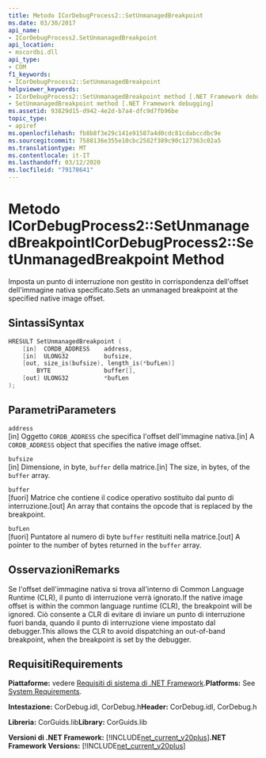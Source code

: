 ```yaml
---
title: Metodo ICorDebugProcess2::SetUnmanagedBreakpoint
ms.date: 03/30/2017
api_name:
- ICorDebugProcess2.SetUnmanagedBreakpoint
api_location:
- mscordbi.dll
api_type:
- COM
f1_keywords:
- ICorDebugProcess2::SetUnmanagedBreakpoint
helpviewer_keywords:
- ICorDebugProcess2::SetUnmanagedBreakpoint method [.NET Framework debugging]
- SetUnmanagedBreakpoint method [.NET Framework debugging]
ms.assetid: 93829d15-d942-4e2d-b7a4-dfc9d7fb96be
topic_type:
- apiref
ms.openlocfilehash: fb8b8f3e29c141e91587a4d0cdc81cdabccdbc9e
ms.sourcegitcommit: 7588136e355e10cbc2582f389c90c127363c02a5
ms.translationtype: MT
ms.contentlocale: it-IT
ms.lasthandoff: 03/12/2020
ms.locfileid: "79178641"
---
```

# <a name="icordebugprocess2setunmanagedbreakpoint-method"></a><span data-ttu-id="7bfee-102">Metodo ICorDebugProcess2::SetUnmanagedBreakpoint</span><span class="sxs-lookup"><span data-stu-id="7bfee-102">ICorDebugProcess2::SetUnmanagedBreakpoint Method</span></span>
<span data-ttu-id="7bfee-103">Imposta un punto di interruzione non gestito in corrispondenza dell'offset dell'immagine nativa specificato.</span><span class="sxs-lookup"><span data-stu-id="7bfee-103">Sets an unmanaged breakpoint at the specified native image offset.</span></span>  
  
## <a name="syntax"></a><span data-ttu-id="7bfee-104">Sintassi</span><span class="sxs-lookup"><span data-stu-id="7bfee-104">Syntax</span></span>  
  
```cpp  
HRESULT SetUnmanagedBreakpoint (  
    [in]  CORDB_ADDRESS    address,  
    [in]  ULONG32          bufsize,  
    [out, size_is(bufsize), length_is(*bufLen)]
        BYTE               buffer[],  
    [out] ULONG32          *bufLen  
);  
```  
  
## <a name="parameters"></a><span data-ttu-id="7bfee-105">Parametri</span><span class="sxs-lookup"><span data-stu-id="7bfee-105">Parameters</span></span>  
 `address`  
 <span data-ttu-id="7bfee-106">[in] Oggetto `CORDB_ADDRESS` che specifica l'offset dell'immagine nativa.</span><span class="sxs-lookup"><span data-stu-id="7bfee-106">[in] A `CORDB_ADDRESS` object that specifies the native image offset.</span></span>  
  
 `bufsize`  
 <span data-ttu-id="7bfee-107">[in] Dimensione, in byte, `buffer` della matrice.</span><span class="sxs-lookup"><span data-stu-id="7bfee-107">[in] The size, in bytes, of the `buffer` array.</span></span>  
  
 `buffer`  
 <span data-ttu-id="7bfee-108">[fuori] Matrice che contiene il codice operativo sostituito dal punto di interruzione.</span><span class="sxs-lookup"><span data-stu-id="7bfee-108">[out] An array that contains the opcode that is replaced by the breakpoint.</span></span>  
  
 `bufLen`  
 <span data-ttu-id="7bfee-109">[fuori] Puntatore al numero di byte `buffer` restituiti nella matrice.</span><span class="sxs-lookup"><span data-stu-id="7bfee-109">[out] A pointer to the number of bytes returned in the `buffer` array.</span></span>  
  
## <a name="remarks"></a><span data-ttu-id="7bfee-110">Osservazioni</span><span class="sxs-lookup"><span data-stu-id="7bfee-110">Remarks</span></span>  
 <span data-ttu-id="7bfee-111">Se l'offset dell'immagine nativa si trova all'interno di Common Language Runtime (CLR), il punto di interruzione verrà ignorato.</span><span class="sxs-lookup"><span data-stu-id="7bfee-111">If the native image offset is within the common language runtime (CLR), the breakpoint will be ignored.</span></span> <span data-ttu-id="7bfee-112">Ciò consente a CLR di evitare di inviare un punto di interruzione fuori banda, quando il punto di interruzione viene impostato dal debugger.</span><span class="sxs-lookup"><span data-stu-id="7bfee-112">This allows the CLR to avoid dispatching an out-of-band breakpoint, when the breakpoint is set by the debugger.</span></span>  
  
## <a name="requirements"></a><span data-ttu-id="7bfee-113">Requisiti</span><span class="sxs-lookup"><span data-stu-id="7bfee-113">Requirements</span></span>  
 <span data-ttu-id="7bfee-114">**Piattaforme:** vedere [Requisiti di sistema di .NET Framework](../../../../docs/framework/get-started/system-requirements.md).</span><span class="sxs-lookup"><span data-stu-id="7bfee-114">**Platforms:** See [System Requirements](../../../../docs/framework/get-started/system-requirements.md).</span></span>  
  
 <span data-ttu-id="7bfee-115">**Intestazione:** CorDebug.idl, CorDebug.h</span><span class="sxs-lookup"><span data-stu-id="7bfee-115">**Header:** CorDebug.idl, CorDebug.h</span></span>  
  
 <span data-ttu-id="7bfee-116">**Libreria:** CorGuids.lib</span><span class="sxs-lookup"><span data-stu-id="7bfee-116">**Library:** CorGuids.lib</span></span>  
  
 <span data-ttu-id="7bfee-117">**Versioni di .NET Framework:** [!INCLUDE[net_current_v20plus](../../../../includes/net-current-v20plus-md.md)]</span><span class="sxs-lookup"><span data-stu-id="7bfee-117">**.NET Framework Versions:** [!INCLUDE[net_current_v20plus](../../../../includes/net-current-v20plus-md.md)]</span></span>
